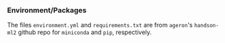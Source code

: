 


### Environment/Packages
The files `environment.yml` and `requirements.txt` are from `ageron`'s `handson-ml2` github repo for `miniconda` and `pip`, respectively.
